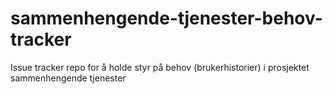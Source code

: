 # sammenhengende-tjenester-behov-tracker
Issue tracker repo for å holde styr på behov (brukerhistorier) i prosjektet sammenhengende tjenester
